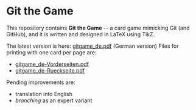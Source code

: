 # Git the Game

This repository contains **Git the Game** -- a card game mimicking Git (and GitHub), and it is written and designed in LaTeX using TikZ.

The latest version is here: [gitgame_de.pdf](https://github.com/arkonia/GitGame/blob/main/gitgame_de.pdf) (German version)
Files for printing with one card per page are:
- [gitgame_de-Vorderseiten.pdf](https://github.com/arkonia/GitGame/blob/main/gitgame_de-Vorderseiten.pdf)
- [gitgame_de-Rueckseite.pdf](https://github.com/arkonia/GitGame/blob/main/gitgame_de-Rueckseite.pdf)

Pending improvements are:
- translation into English
- *branching* as an expert variant

